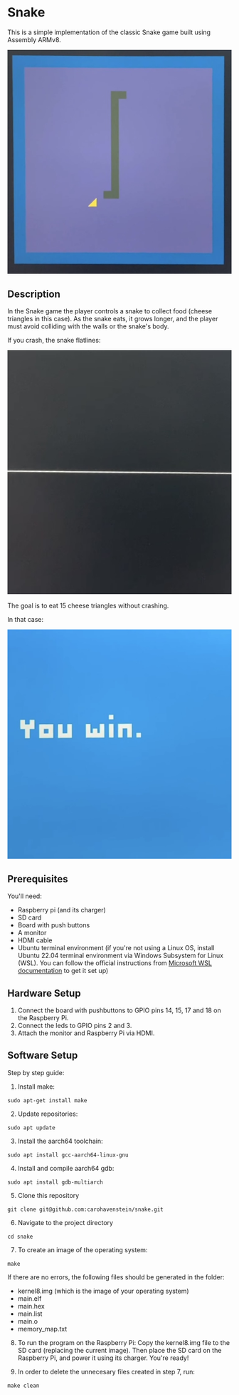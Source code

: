 # Snake

This is a simple implementation of the classic Snake game built using Assembly ARMv8.

![Snake](imgs/snake.jpg)

## Description
In the Snake game the player controls a snake to collect food (cheese triangles in this case).
As the snake eats, it grows longer, and the player must avoid colliding with the walls or the snake's body.

If you crash, the snake flatlines:

![You lose](imgs/youlose.jpg)

The goal is to eat 15 cheese triangles without crashing.

In that case:

![You Win](imgs/youwin.jpg)

## Prerequisites
You'll need:
- Raspberry pi (and its charger)
- SD card
- Board with push buttons
- A monitor
- HDMI cable
- Ubuntu terminal environment (if you're not using a Linux OS, install Ubuntu 22.04 terminal environment via Windows Subsystem for Linux (WSL). You can follow the official instructions from [Microsoft WSL documentation](https://learn.microsoft.com/en-us/windows/wsl/install) to get it set up)

## Hardware Setup
1. Connect the board with pushbuttons to GPIO pins 14, 15, 17 and 18 on the Raspberry Pi.
2. Connect the leds to GPIO pins 2 and 3.
3. Attach the monitor and Raspberry Pi via HDMI.

## Software Setup
Step by step guide:

1.  Install make:
```
sudo apt-get install make
```

2. Update repositories:
```
sudo apt update
```

3.  Install the aarch64 toolchain:
```
sudo apt install gcc-aarch64-linux-gnu
```

4. Install and compile aarch64 gdb:
```
sudo apt install gdb-multiarch
```

5. Clone this repository
```
git clone git@github.com:carohavenstein/snake.git
```

6. Navigate to the project directory
```
cd snake
```

7. To create an image of the operating system:
```
make
```

If there are no errors, the following files should be generated in the folder:
- kernel8.img (which is the image of your operating system)
- main.elf
- main.hex
- main.list
- main.o
- memory_map.txt

8. To run the program on the Raspberry Pi: Copy the kernel8.img file to the SD card (replacing the current image). Then place the SD card on the Raspberry Pi, and power it using its charger. You're ready!

9. In order to delete the unnecesary files created in step 7, run:
```
make clean
```
